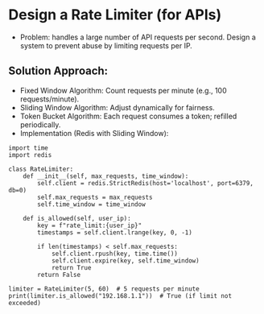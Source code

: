# Design a Rate Limiter (for APIs)
- Problem: handles a large number of API requests per second. Design a system to prevent abuse by limiting requests per IP.

## Solution Approach:
- Fixed Window Algorithm: Count requests per minute (e.g., 100 requests/minute).
- Sliding Window Algorithm: Adjust dynamically for fairness.
- Token Bucket Algorithm: Each request consumes a token; refilled periodically.
- Implementation (Redis with Sliding Window):
```
import time
import redis

class RateLimiter:
    def __init__(self, max_requests, time_window):
        self.client = redis.StrictRedis(host='localhost', port=6379, db=0)
        self.max_requests = max_requests
        self.time_window = time_window

    def is_allowed(self, user_ip):
        key = f"rate_limit:{user_ip}"
        timestamps = self.client.lrange(key, 0, -1)

        if len(timestamps) < self.max_requests:
            self.client.rpush(key, time.time())
            self.client.expire(key, self.time_window)
            return True
        return False

limiter = RateLimiter(5, 60)  # 5 requests per minute
print(limiter.is_allowed("192.168.1.1"))  # True (if limit not exceeded)
```
